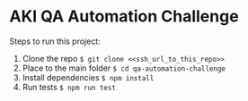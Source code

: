 # AKI QA Automation Challenge

Steps to run this project:

1. Clone the repo `$ git clone <<ssh_url_to_this_repo>>`
2. Place to the main folder `$ cd qa-automation-challenge`
3. Install dependencies `$ npm install`
4. Run tests `$ npm run test`